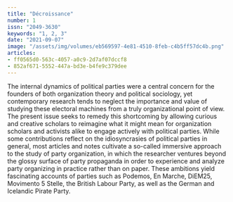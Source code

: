 ```yaml
---
title: "Décroissance"
number: 1
issn: "2049-3630"
keywords: "1, 2, 3"
date: "2021-09-07"
image: "/assets/img/volumes/eb569597-4e81-4510-8feb-c4b5ff57dc4b.png"
articles:
- ff0565d0-563c-4057-a0c9-2d7af07dccf8
- 852af671-5552-447a-bd3e-b4fe9c379dee
---
```

The internal dynamics of political parties were a central concern for the founders of both organization theory and political sociology, yet contemporary research tends to neglect the importance and value of studying these electoral machines from a truly organizational point of view. The present issue seeks to remedy this shortcoming by allowing curious and creative scholars to reimagine what it might mean for organization scholars and activists alike to engage actively with political parties. While some contributions reflect on the idiosyncrasies of political parties in general, most articles and notes cultivate a so-called immersive approach to the study of party organization, in which the researcher ventures beyond the glossy surface of party propaganda in order to experience and analyze party organizing in practice rather than on paper. These ambitions yield fascinating accounts of parties such as Podemos, En Marche, DiEM25, Movimento 5 Stelle, the British Labour Party, as well as the German and Icelandic Pirate Party.
